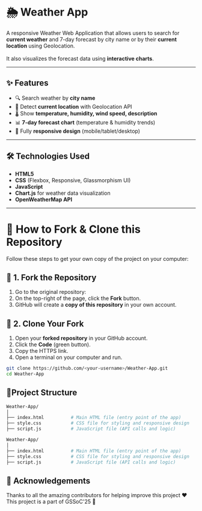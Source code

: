 # 🌦 Weather App

A responsive Weather Web Application that allows users to search for **current weather** and 7-day forecast by city name or by their **current location** using Geolocation.  
<br>
It also visualizes the forecast data using **interactive charts**.  


---

## ✨ Features
- 🔍 Search weather by **city name**
- 📍 Detect **current location** with Geolocation API
- 🌡 Show **temperature, humidity, wind speed, description**
- 📊 **7-day forecast chart** (temperature & humidity trends)
- 📱 Fully **responsive design** (mobile/tablet/desktop)


---

## 🛠️ Technologies Used
- **HTML5**
- **CSS** (Flexbox, Responsive, Glassmorphism UI)
- **JavaScript**
- **Chart.js** for weather data visualization
- **OpenWeatherMap API**

---


# 🔧 How to Fork & Clone this Repository

Follow these steps to get your own copy of the project on your computer:


## 🔹 1. Fork the Repository
1. Go to the original repository:  
2. On the top-right of the page, click the **Fork** button.  
3. GitHub will create a **copy of this repository** in your own account.  

## 🔹 2. Clone Your Fork
1. Open your **forked repository** in your GitHub account.  
2. Click the **Code** (green button).  
3. Copy the HTTPS link. 
4. Open a terminal on your computer and run.
```bash
git clone https://github.com/<your-username>/Weather-App.git
cd Weather-App
```

## 📂Project Structure
```bash
Weather-App/
│
├── index.html          # Main HTML file (entry point of the app)
├── style.css           # CSS file for styling and responsive design
├── script.js           # JavaScript file (API calls and logic)

Weather-App/
│
├── index.html          # Main HTML file (entry point of the app)
├── style.css           # CSS file for styling and responsive design
├── script.js           # JavaScript file (API calls and logic)

``` 

## 🙌 Acknowledgements

Thanks to all the amazing contributors for helping improve this project ❤️
This project is a part of GSSoC'25 🚀
